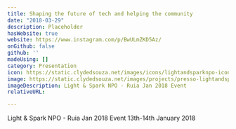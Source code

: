 ```yaml
---
title: Shaping the future of tech and helping the community
date: "2018-03-29"
description: Placeholder
hasWebsite: true
website: https://www.instagram.com/p/BwULmZKD5Az/
onGithub: false
github: ''
madeUsing: []
category: Presentation
icon: https://static.clydedsouza.net/images/icons/lightandsparknpo-icon.png
image: https://static.clydedsouza.net/images/projects/presso-lightandsparknpo-datacom.jpg
imageDescription: Light & Spark NPO - Ruia Jan 2018 Event
relativeURL: 

---
```


Light & Spark NPO - Ruia Jan 2018 Event 13th-14th January 2018